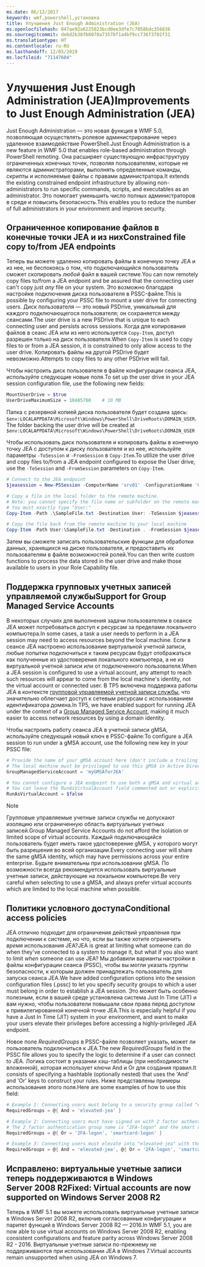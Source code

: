 ```yaml
---
ms.date: 06/12/2017
keywords: wmf,powershell,установка
title: Улучшения Just Enough Administration (JEA)
ms.openlocfilehash: 847ae92a6225023bcd0ee3dfe7c7058bdc356836
ms.sourcegitcommit: debd2b38fb8070a7357bf1a4bf9cc736f3702f31
ms.translationtype: HT
ms.contentlocale: ru-RU
ms.lasthandoff: 12/05/2019
ms.locfileid: "71147604"
---
```

# <a name="improvements-to-just-enough-administration-jea"></a><span data-ttu-id="3929e-103">Улучшения Just Enough Administration (JEA)</span><span class="sxs-lookup"><span data-stu-id="3929e-103">Improvements to Just Enough Administration (JEA)</span></span>

<span data-ttu-id="3929e-104">Just Enough Administration — это новая функция в WMF 5.0, позволяющая осуществлять ролевое администрирование через удаленное взаимодействие PowerShell.</span><span class="sxs-lookup"><span data-stu-id="3929e-104">Just Enough Administration is a new feature in WMF 5.0 that enables role-based administration through PowerShell remoting.</span></span> <span data-ttu-id="3929e-105">Она расширяет существующую инфраструктуру ограниченных конечных точек, позволяя пользователям, которые не являются администраторами, выполнять определенные команды, скрипты и исполняемые файлы с правами администратора.</span><span class="sxs-lookup"><span data-stu-id="3929e-105">It extends the existing constrained endpoint infrastructure by allowing non-administrators to run specific commands, scripts, and executables as an administrator.</span></span> <span data-ttu-id="3929e-106">Это помогает уменьшить число полных администраторов в среде и повысить безопасность.</span><span class="sxs-lookup"><span data-stu-id="3929e-106">This enables you to reduce the number of full administrators in your environment and improve security.</span></span>

## <a name="constrained-file-copy-tofrom-jea-endpoints"></a><span data-ttu-id="3929e-107">Ограниченное копирование файлов в конечные точки JEA и из них</span><span class="sxs-lookup"><span data-stu-id="3929e-107">Constrained file copy to/from JEA endpoints</span></span>

<span data-ttu-id="3929e-108">Теперь вы можете удаленно копировать файлы в конечную точку JEA и из нее, не беспокоясь о том, что подключающийся пользователь сможет скопировать *любой* файл в вашей системе.</span><span class="sxs-lookup"><span data-stu-id="3929e-108">You can now remotely copy files to/from a JEA endpoint and be assured that the connecting user can't copy just *any* file on your system.</span></span> <span data-ttu-id="3929e-109">Это возможно благодаря настройке подключения диска пользователя в PSSC-файле.</span><span class="sxs-lookup"><span data-stu-id="3929e-109">This is possible by configuring your PSSC file to mount a user drive for connecting users.</span></span> <span data-ttu-id="3929e-110">Диск пользователя — это новый PSDrive, уникальный для каждого подключающегося пользователя; он сохраняется между сеансами.</span><span class="sxs-lookup"><span data-stu-id="3929e-110">The user drive is a new PSDrive that is unique to each connecting user and persists across sessions.</span></span> <span data-ttu-id="3929e-111">Когда для копирования файлов в сеанс JEA или из него используется `Copy-Item`, доступ разрешен только на диск пользователя.</span><span class="sxs-lookup"><span data-stu-id="3929e-111">When `Copy-Item` is used to copy files to or from a JEA session, it is constrained to only allow access to the user drive.</span></span> <span data-ttu-id="3929e-112">Копировать файлы на другой PSDrive будет невозможно.</span><span class="sxs-lookup"><span data-stu-id="3929e-112">Attempts to copy files to any other PSDrive will fail.</span></span>

<span data-ttu-id="3929e-113">Чтобы настроить диск пользователя в файле конфигурации сеанса JEA, используйте следующие новые поля.</span><span class="sxs-lookup"><span data-stu-id="3929e-113">To set up the user drive in your JEA session configuration file, use the following new fields:</span></span>

```powershell
MountUserDrive = $true
UserDriveMaximumSize = 10485760    # 10 MB
```

<span data-ttu-id="3929e-114">Папка с резервной копией диска пользователя будет создана здесь: `$env:LOCALAPPDATA\Microsoft\Windows\PowerShell\DriveRoots\DOMAIN_USER`.</span><span class="sxs-lookup"><span data-stu-id="3929e-114">The folder backing the user drive will be created at `$env:LOCALAPPDATA\Microsoft\Windows\PowerShell\DriveRoots\DOMAIN_USER`</span></span>

<span data-ttu-id="3929e-115">Чтобы использовать диск пользователя и копировать файлы в конечную точку JEA с доступом к диску пользователя и из нее, используйте параметры `-ToSession` и `-FromSession` в `Copy-Item`.</span><span class="sxs-lookup"><span data-stu-id="3929e-115">To utilize the user drive and copy files to/from a JEA endpoint configured to expose the User drive, use the `-ToSession` and `-FromSession` parameters on `Copy-Item`.</span></span>

```powershell
# Connect to the JEA endpoint
$jeasession = New-PSSession -ComputerName 'srv01' -ConfigurationName 'UserDemo'

# Copy a file in the local folder to the remote machine.
# Note: you cannot specify the file name or subfolder on the remote machine.
# You must exactly type "User:"
Copy-Item -Path .\SampleFile.txt -Destination User: -ToSession $jeasession

# Copy the file back from the remote machine to your local machine
Copy-Item -Path User:\SampleFile.txt -Destination . -FromSession $jeasession
```

<span data-ttu-id="3929e-116">Затем вы сможете записать пользовательские функции для обработки данных, хранящихся на диске пользователя, и предоставить их пользователям в файле возможностей ролей.</span><span class="sxs-lookup"><span data-stu-id="3929e-116">You can then write custom functions to process the data stored in the user drive and make those available to users in your Role Capability file.</span></span>

## <a name="support-for-group-managed-service-accounts"></a><span data-ttu-id="3929e-117">Поддержка групповых учетных записей управляемой службы</span><span class="sxs-lookup"><span data-stu-id="3929e-117">Support for Group Managed Service Accounts</span></span>

<span data-ttu-id="3929e-118">В некоторых случаях для выполнения задачи пользователем в сеансе JEA может потребоваться доступ к ресурсам за пределами локального компьютера.</span><span class="sxs-lookup"><span data-stu-id="3929e-118">In some cases, a task a user needs to perform in a JEA session may need to access resources beyond the local machine.</span></span> <span data-ttu-id="3929e-119">Если в сеансе JEA настроено использование виртуальной учетной записи, любые попытки подключиться к таким ресурсам будут отображаться как полученные из удостоверения локального компьютера, а не из виртуальной учетной записи или от подключенного пользователя.</span><span class="sxs-lookup"><span data-stu-id="3929e-119">When a JEA session is configured to use a virtual account, any attempt to reach such resources will appear to come from the local machine's identity, not the virtual account or connected user.</span></span> <span data-ttu-id="3929e-120">В TP5 включена поддержка работы JEA в контексте [групповой управляемой учетной записи службы](/previous-versions/windows/it-pro/windows-server-2012-R2-and-2012/jj128431\(v=ws.11\)), что значительно облегчает доступ к сетевым ресурсам с использованием идентификатора домена.</span><span class="sxs-lookup"><span data-stu-id="3929e-120">In TP5, we have enabled support for running JEA under the context of a [Group Managed Service Account](/previous-versions/windows/it-pro/windows-server-2012-R2-and-2012/jj128431\(v=ws.11\)), making it much easier to access network resources by using a domain identity.</span></span>

<span data-ttu-id="3929e-121">Чтобы настроить работу сеанса JEA в учетной записи gMSA, используйте следующий новый ключ в PSSC-файле:</span><span class="sxs-lookup"><span data-stu-id="3929e-121">To configure a JEA session to run under a gMSA account, use the following new key in your PSSC file:</span></span>

```powershell
# Provide the name of your gMSA account here (don't include a trailing $)
# The local machine must be privileged to use this gMSA in Active Directory
GroupManagedServiceAccount = 'myGMSAforJEA'

# You cannot configure a JEA endpoint to use both a gMSA and virtual account
# You can leave the RunAsVirtualAccount field commented out or explicitly set it to false
RunAsVirtualAccount = $false
```

> [!NOTE]
> <span data-ttu-id="3929e-122">Групповые управляемые учетные записи службы не допускают изоляцию или ограниченную область виртуальных учетных записей.</span><span class="sxs-lookup"><span data-stu-id="3929e-122">Group Managed Service Accounts do not afford the isolation or limited scope of virtual accounts.</span></span>
> <span data-ttu-id="3929e-123">Каждый подключающийся пользователь будет иметь такое удостоверение gMSA, у которого могут быть разрешения во всей организации.</span><span class="sxs-lookup"><span data-stu-id="3929e-123">Every connecting user will share the same gMSA identity, which may have permissions across your entire enterprise.</span></span> <span data-ttu-id="3929e-124">Будьте внимательны при использовании gMSA. По возможности всегда рекомендуется использовать виртуальные учетные записи, действующие на локальном компьютере.</span><span class="sxs-lookup"><span data-stu-id="3929e-124">Be very careful when selecting to use a gMSA, and always prefer virtual accounts which are limited to the local machine when possible.</span></span>

## <a name="conditional-access-policies"></a><span data-ttu-id="3929e-125">Политики условного доступа</span><span class="sxs-lookup"><span data-stu-id="3929e-125">Conditional access policies</span></span>

<span data-ttu-id="3929e-126">JEA отлично подходит для ограничения действий управления при подключении к системе, но что, если вы также хотите ограничить *время* использования JEA?</span><span class="sxs-lookup"><span data-stu-id="3929e-126">JEA is great at limiting what someone can do when they've connected to a system to manage it, but what if you also want to limit *when* someone can use JEA?</span></span> <span data-ttu-id="3929e-127">Мы добавили варианты настройки в файлы конфигурации сеанса (PSSC), чтобы вы могли указать группы безопасности, к которым должен принадлежать пользователь для запуска сеанса JEA.</span><span class="sxs-lookup"><span data-stu-id="3929e-127">We have added configuration options into the session configuration files (.pssc) to let you specify security groups to which a user must belong in order to establish a JEA session.</span></span> <span data-ttu-id="3929e-128">Это может быть особенно полезным, если в вашей среде установлена система Just In Time (JIT) и вам нужно, чтобы пользователи повышали свои права перед доступом к привилегированной конечной точке JEA.</span><span class="sxs-lookup"><span data-stu-id="3929e-128">This is especially helpful if you have a Just In Time (JIT) system in your environment, and want to make your users elevate their privileges before accessing a highly-privileged JEA endpoint.</span></span>

<span data-ttu-id="3929e-129">Новое поле *RequiredGroups* в PSSC-файле позволяет указать, может ли пользователь подключиться к JEA.</span><span class="sxs-lookup"><span data-stu-id="3929e-129">The new *RequiredGroups* field in the PSSC file allows you to specify the logic to determine if a user can connect to JEA.</span></span> <span data-ttu-id="3929e-130">Логика состоит в указании хэш-таблицы (при необходимости вложенной), которая использует ключи And и Or для создания правил.</span><span class="sxs-lookup"><span data-stu-id="3929e-130">It consists of specifying a hashtable (optionally nested) that uses the 'And' and 'Or' keys to construct your rules.</span></span> <span data-ttu-id="3929e-131">Ниже представлены примеры использования этого поля.</span><span class="sxs-lookup"><span data-stu-id="3929e-131">Here are some examples of how to use this field:</span></span>

```powershell
# Example 1: Connecting users must belong to a security group called "elevated-jea"
RequiredGroups = @{ And = 'elevated-jea' }

# Example 2: Connecting users must have signed on with 2 factor authentication or a smart card
# The 2 factor authentication group name is "2FA-logon" and the smart card group name is "smartcard-logon"
RequiredGroups = @{ Or = '2FA-logon', 'smartcard-logon' }

# Example 3: Connecting users must elevate into "elevated-jea" with their JIT system and have logged on with 2FA or a smart card
RequiredGroups = @{ And = 'elevated-jea', @{ Or = '2FA-logon', 'smartcard-logon' }}
```

## <a name="fixed-virtual-accounts-are-now-supported-on-windows-server-2008-r2"></a><span data-ttu-id="3929e-132">Исправлено: виртуальные учетные записи теперь поддерживаются в Windows Server 2008 R2</span><span class="sxs-lookup"><span data-stu-id="3929e-132">Fixed: Virtual accounts are now supported on Windows Server 2008 R2</span></span>

<span data-ttu-id="3929e-133">Теперь в WMF 5.1 вы можете использовать виртуальные учетные записи в Windows Server 2008 R2, включив согласованные конфигурации и паритет функций в Windows Server 2008 R2 — 2016.</span><span class="sxs-lookup"><span data-stu-id="3929e-133">In WMF 5.1, you are now able to use virtual accounts on Windows Server 2008 R2, enabling consistent configurations and feature parity across Windows Server 2008 R2 - 2016.</span></span> <span data-ttu-id="3929e-134">Виртуальные учетные записи по-прежнему не поддерживаются при использовании JEA в Windows 7.</span><span class="sxs-lookup"><span data-stu-id="3929e-134">Virtual accounts remain unsupported when using JEA on Windows 7.</span></span>